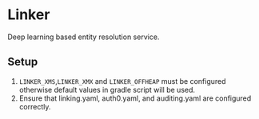 Linker
=======================

Deep learning based entity resolution service.


## Setup
1. ```LINKER_XMS```,```LINKER_XMX``` and ```LINKER_OFFHEAP``` must be configured otherwise default values in gradle script will be used.
2. Ensure that linking.yaml, auth0.yaml, and auditing.yaml are configured correctly.


